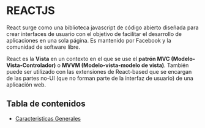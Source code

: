 # REACTJS

React surge como una biblioteca javascript de código abierto diseñada para crear interfaces de usuario con el objetivo de facilitar el desarrollo de aplicaciones en una sola página. Es mantenido por Facebook y la comunidad de software libre.

React es la __Vista__ en un contexto en el que se use el __patrón MVC (Modelo-Vista-Controlador)__ o __MVVM (Modelo-vista-modelo de vista)__. También puede ser utilizado con las extensiones de React-based que se encargan de las partes no-UI (que no forman parte de la interfaz de usuario) de una aplicación web.

## Tabla de contenidos
* [Caracteristicas Generales](./docs/general.md)